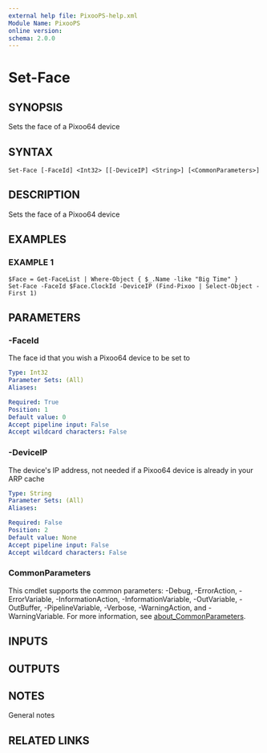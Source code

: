 ```yaml
---
external help file: PixooPS-help.xml
Module Name: PixooPS
online version:
schema: 2.0.0
---
```


# Set-Face

## SYNOPSIS
Sets the face of a Pixoo64 device

## SYNTAX

```
Set-Face [-FaceId] <Int32> [[-DeviceIP] <String>] [<CommonParameters>]
```

## DESCRIPTION
Sets the face of a Pixoo64 device

## EXAMPLES

### EXAMPLE 1
```
$Face = Get-FaceList | Where-Object { $_.Name -like "Big Time" }
Set-Face -FaceId $Face.ClockId -DeviceIP (Find-Pixoo | Select-Object -First 1)
```

## PARAMETERS

### -FaceId
The face id that you wish a Pixoo64 device to be set to

```yaml
Type: Int32
Parameter Sets: (All)
Aliases:

Required: True
Position: 1
Default value: 0
Accept pipeline input: False
Accept wildcard characters: False
```

### -DeviceIP
The device's IP address, not needed if a Pixoo64 device is already in your ARP cache

```yaml
Type: String
Parameter Sets: (All)
Aliases:

Required: False
Position: 2
Default value: None
Accept pipeline input: False
Accept wildcard characters: False
```

### CommonParameters
This cmdlet supports the common parameters: -Debug, -ErrorAction, -ErrorVariable, -InformationAction, -InformationVariable, -OutVariable, -OutBuffer, -PipelineVariable, -Verbose, -WarningAction, and -WarningVariable. For more information, see [about_CommonParameters](http://go.microsoft.com/fwlink/?LinkID=113216).

## INPUTS

## OUTPUTS

## NOTES
General notes

## RELATED LINKS
